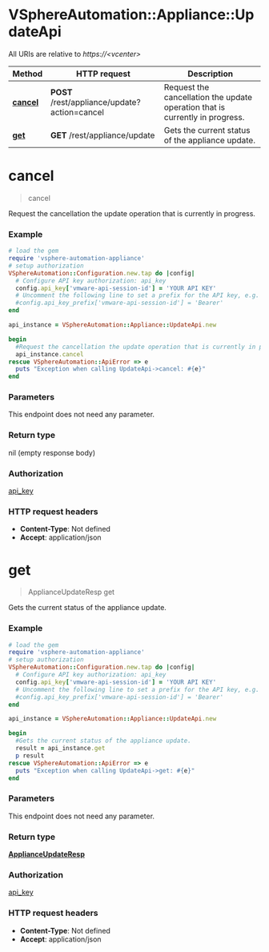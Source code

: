 # VSphereAutomation::Appliance::UpdateApi

All URIs are relative to *https://&lt;vcenter&gt;*

Method | HTTP request | Description
------------- | ------------- | -------------
[**cancel**](UpdateApi.md#cancel) | **POST** /rest/appliance/update?action&#x3D;cancel | Request the cancellation the update operation that is currently in progress.
[**get**](UpdateApi.md#get) | **GET** /rest/appliance/update | Gets the current status of the appliance update.


# **cancel**
> cancel

Request the cancellation the update operation that is currently in progress.

### Example
```ruby
# load the gem
require 'vsphere-automation-appliance'
# setup authorization
VSphereAutomation::Configuration.new.tap do |config|
  # Configure API key authorization: api_key
  config.api_key['vmware-api-session-id'] = 'YOUR API KEY'
  # Uncomment the following line to set a prefix for the API key, e.g. 'Bearer' (defaults to nil)
  #config.api_key_prefix['vmware-api-session-id'] = 'Bearer'
end

api_instance = VSphereAutomation::Appliance::UpdateApi.new

begin
  #Request the cancellation the update operation that is currently in progress.
  api_instance.cancel
rescue VSphereAutomation::ApiError => e
  puts "Exception when calling UpdateApi->cancel: #{e}"
end
```

### Parameters
This endpoint does not need any parameter.

### Return type

nil (empty response body)

### Authorization

[api_key](../README.md#api_key)

### HTTP request headers

 - **Content-Type**: Not defined
 - **Accept**: application/json



# **get**
> ApplianceUpdateResp get

Gets the current status of the appliance update.

### Example
```ruby
# load the gem
require 'vsphere-automation-appliance'
# setup authorization
VSphereAutomation::Configuration.new.tap do |config|
  # Configure API key authorization: api_key
  config.api_key['vmware-api-session-id'] = 'YOUR API KEY'
  # Uncomment the following line to set a prefix for the API key, e.g. 'Bearer' (defaults to nil)
  #config.api_key_prefix['vmware-api-session-id'] = 'Bearer'
end

api_instance = VSphereAutomation::Appliance::UpdateApi.new

begin
  #Gets the current status of the appliance update.
  result = api_instance.get
  p result
rescue VSphereAutomation::ApiError => e
  puts "Exception when calling UpdateApi->get: #{e}"
end
```

### Parameters
This endpoint does not need any parameter.

### Return type

[**ApplianceUpdateResp**](ApplianceUpdateResp.md)

### Authorization

[api_key](../README.md#api_key)

### HTTP request headers

 - **Content-Type**: Not defined
 - **Accept**: application/json



